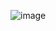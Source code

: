 ![image](https://github.com/jwattspajaro/Google-IT-Automation-with-Python/assets/18930760/accf5ec4-a89f-479e-bfec-7336cd85f96f)
